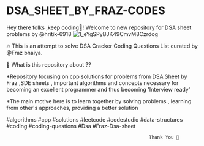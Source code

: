# DSA_SHEET_BY_FRAZ-CODES
Hey there folks ,keep coding🎃!  Welcome to new repository for DSA sheet problems by @hritik-6918 ![1_eYgSPyBJK49CmvM8Czrdog](https://user-images.githubusercontent.com/83581212/181916003-b8369fa3-3792-4211-8b3d-6876eb52fa9b.jpeg)


🔥 This is an attempt to solve DSA Cracker Coding Questions List curated by @Fraz bhaiya.

🍁 What is this repository about ??

*Repository focusing on cpp solutions for problems from DSA Sheet by Fraz ,SDE sheets , important algorithms and concepts necessary for becoming an excellent programmer and thus becoming 'Interview ready'

*The main motive here is to learn together by solving problems , learning from other's approaches, providing a better solution

#algorithms   #cpp    #solutions   #leetcode   #codestudio   #data-structures   #coding   #coding-questions   #Dsa     #Fraz-Dsa-sheet

                                                        Thank You 🎃

